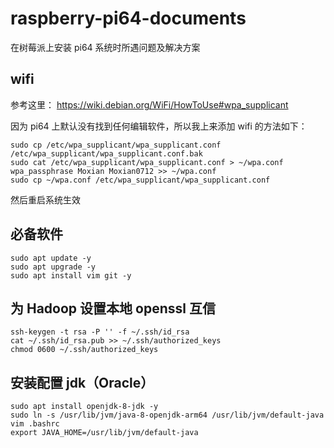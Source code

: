 # raspberry-pi64-documents
在树莓派上安装 pi64 系统时所遇问题及解决方案

## wifi
参考这里：
https://wiki.debian.org/WiFi/HowToUse#wpa_supplicant

因为 pi64 上默认没有找到任何编辑软件，所以我上来添加 wifi 的方法如下：

```
sudo cp /etc/wpa_supplicant/wpa_supplicant.conf /etc/wpa_supplicant/wpa_supplicant.conf.bak
sudo cat /etc/wpa_supplicant/wpa_supplicant.conf > ~/wpa.conf
wpa_passphrase Moxian Moxian0712 >> ~/wpa.conf
sudo cp ~/wpa.conf /etc/wpa_supplicant/wpa_supplicant.conf
```

然后重启系统生效

## 必备软件

```
sudo apt update -y
sudo apt upgrade -y
sudo apt install vim git -y
```

## 为 Hadoop 设置本地 openssl 互信

```
ssh-keygen -t rsa -P '' -f ~/.ssh/id_rsa
cat ~/.ssh/id_rsa.pub >> ~/.ssh/authorized_keys
chmod 0600 ~/.ssh/authorized_keys
```

## 安装配置 jdk（Oracle）

```
sudo apt install openjdk-8-jdk -y
sudo ln -s /usr/lib/jvm/java-8-openjdk-arm64 /usr/lib/jvm/default-java
vim .bashrc
export JAVA_HOME=/usr/lib/jvm/default-java
```
